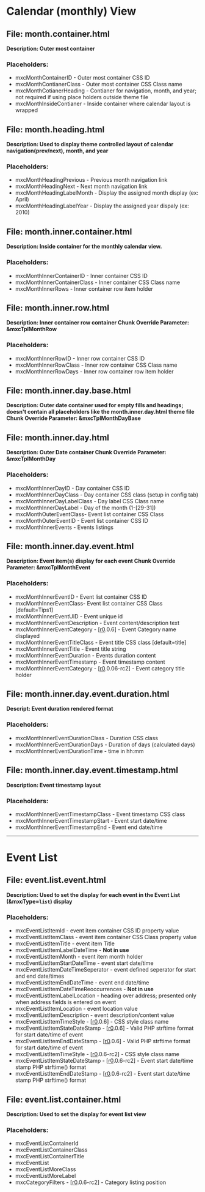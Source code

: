 # Calendar (monthly) View #

## File: month.container.html ##
**Description: Outer most container**

### Placeholders: ###
  * mxcMonthContainerID - Outer most container CSS ID
  * mxcMonthContianerClass - Outer most container CSS Class name
  * mxcMonthCotianerHeading - Contianer for navigation, month, and year; not required if using place holders outside theme file
  * mxcMonthInsideContianer - Inside container where calendar layout is wrapped


## File: month.heading.html ##
**Description: Used to display theme controlled layout of calendar navigation(prev/next), month, and year**

### Placeholders: ###
  * mxcMonthHeadingPrevious - Previous month navigation link
  * mxcMonthHeadingNext - Next month navigation link
  * mxcMonthHeadingLabelMonth - Display the assigned month display (ex: April)
  * mxcMonthHeadingLabelYear - Display the assigned year dispaly (ex: 2010)



## File: month.inner.container.html ##
**Description: Inside container for the monthly calendar view.**

### Placeholders: ###
  * mxcMonthInnerContainerID - Inner container CSS ID
  * mxcMonthInnerContainerClass - Inner container CSS Class name
  * mxcMonthInnerRows - Inner container row item holder



## File: month.inner.row.html ##
**Description: Inner container row container
Chunk Override Parameter: &mxcTplMonthRow**

### Placeholders: ###
  * mxcMonthInnerRowID - Inner row container CSS ID
  * mxcMonthInnerRowClass - Inner row container CSS Class name
  * mxcMonthInnerRowDays - Inner row container row item holder


## File: month.inner.day.base.html ##
**Description: Outer date container used for empty fills and headings; doesn't contain all placeholders like the month.inner.day.html theme file
Chunk Override Parameter: &mxcTplMonthDayBase**


## File: month.inner.day.html ##
**Description: Outer Date container
Chunk Override Parameter: &mxcTplMonthDay**

### Placeholders: ###
  * mxcMonthInnerDayID - Day container CSS ID
  * mxcMonthInnerDayClass - Day container CSS class (setup in config tab)
  * mxcMonthInnerDayLabelClass - Day label CSS Class name
  * mxcMonthInnerDayLabel - Day of the month (1-[29-31])
  * mxcMonthOuterEventClass- Event list container CSS Class
  * mxcMonthOuterEventID - Event list container CSS ID
  * mxcMonthInnerEvents - Events listings


## File: month.inner.day.event.html ##
**Description: Event item(s) display for each event
Chunk Override Parameter: &mxcTplMonthEvent**

### Placeholders: ###
  * mxcMonthInnerEventID - Event list container CSS ID
  * mxcMonthInnerEventClass- Event list container CSS Class [default=Tips1]
  * mxcMonthInnerEventUID - Event unique id
  * mxcMonthInnerEventDescription - Event content/description text
  * mxcMonthInnerEventCategory - [[r0](https://code.google.com/p/mxcalendar/source/detail?r=0).0.6] - Event Category name displayed
  * mxcMonthInnerEventTitleClass - Event title CSS class [default=title]
  * mxcMonthInnerEventTitle - Event title string
  * mxcMonthInnerEventDuration - Events duration content
  * mxcMonthInnerEventTimestamp - Event timestamp content
  * mxcMonthInnerEventCategory - [[r0](https://code.google.com/p/mxcalendar/source/detail?r=0).0.06-rc2] - Event category title holder



## File: month.inner.day.event.duration.html ##
**Descript: Event duration rendered format**

### Placeholders: ###
  * mxcMonthInnerEventDurationClass - Duration CSS class
  * mxcMonthInnerEventDurationDays - Duration of days (calculated days)
  * mxcMonthInnerEventDurationTime - time in hh:mm



## File: month.inner.day.event.timestamp.html ##
**Description: Event timestamp layout**

### Placeholders: ###
  * mxcMonthInnerEventTimestampClass - Event timestamp CSS class
  * mxcMonthInnerEventTimestampStart - Event start date/time
  * mxcMonthInnerEventTimestampEnd - Event end date/time


---


# Event List #

## File: event.list.event.html ##
**Description: Used to set the display for each event in the Event List (&mxcType=`list`) display**

### Placeholders: ###
  * mxcEventListItemId - event item container CSS ID property value
  * mxcEventListItemClass - event item container CSS Class property value
  * mxcEventListItemTitle - event item Title
  * mxcEventListItemLabelDateTime - **Not in use**
  * mxcEventListItemMonth - event item month holder
  * mxcEventListItemStartDateTime - event start date/time
  * mxcEventListItemDateTimeSeperator - event defined seperator for start and end date/times
  * mxcEventListItemEndDateTime - event end date/time
  * mxcEventListItemDateTimeReoccurrences - **Not in use**
  * mxcEventListItemLabelLocation - heading over address; presented only when address fields is entered on event
  * mxcEventListItemLocation - event location value
  * mxcEventListItemDescription - event description/content value
  * mxcEventListItemTimeStyle - [[r0](https://code.google.com/p/mxcalendar/source/detail?r=0).0.6] - CSS style class name
  * mxcEventListItemStateDateStamp - [[r0](https://code.google.com/p/mxcalendar/source/detail?r=0).0.6] - Valid PHP strftime format for start date/time of event
  * mxcEventListItemEndDateStamp - [[r0](https://code.google.com/p/mxcalendar/source/detail?r=0).0.6] - Valid PHP strftime format for start date/time of event
  * mxcEventListItemTimeStyle - [[r0](https://code.google.com/p/mxcalendar/source/detail?r=0).0.6-rc2] - CSS style class name
  * mxcEventListItemStateDateStamp - [[r0](https://code.google.com/p/mxcalendar/source/detail?r=0).0.6-rc2] - Event start date/time stamp PHP strftime() format
  * mxcEventListItemEndDateStamp - [[r0](https://code.google.com/p/mxcalendar/source/detail?r=0).0.6-rc2] - Event start date/time stamp PHP strftime() format


## File: event.list.container.html ##
**Description: Used to set the display for event list view**

### Placeholders: ###
  * mxcEventListContainerId
  * mxcEventListContainerClass
  * mxcEventListContainerTitle
  * mxcEventList
  * mxcEventListMoreClass
  * mxcEventListMoreLabel
  * mxcCategoryFilters - [[r0](https://code.google.com/p/mxcalendar/source/detail?r=0).0.6-rc2] - Category listing position